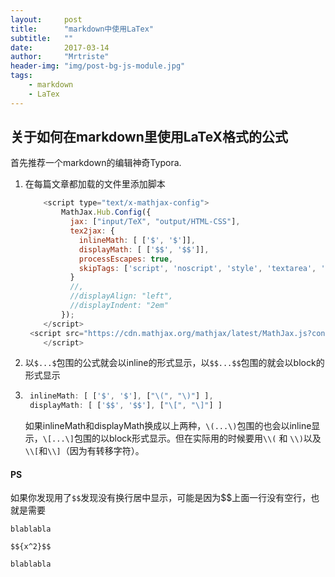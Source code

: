 ```yaml
---
layout:     post
title:      "markdown中使用LaTex"
subtitle:   ""
date:       2017-03-14
author:     "Mrtriste"
header-img: "img/post-bg-js-module.jpg"
tags:
    - markdown
    - LaTex
---
```


## 关于如何在markdown里使用LaTeX格式的公式

首先推荐一个markdown的编辑神奇Typora.

1. 在每篇文章都加载的文件里添加脚本

   ```javascript
       <script type="text/x-mathjax-config">
           MathJax.Hub.Config({
             jax: ["input/TeX", "output/HTML-CSS"],
             tex2jax: {
               inlineMath: [ ['$', '$']],
               displayMath: [ ['$$', '$$']],
               processEscapes: true,
               skipTags: ['script', 'noscript', 'style', 'textarea', 'pre', 'code']
             }
             //,
             //displayAlign: "left",
             //displayIndent: "2em"
           });
       </script>
   	<script src="https://cdn.mathjax.org/mathjax/latest/MathJax.js?config=TeX-AMS_HTML" 				type="text/javascript">
       </script>
   ```

2. 以```$...$```包围的公式就会以inline的形式显示，以```$$...$$```包围的就会以block的形式显示


3. ```javascript
   	inlineMath: [ ['$', '$'], ["\(", "\)"] ],
   	displayMath: [ ['$$', '$$'], ["\[", "\]"] ]
   ```

   如果inlineMath和displayMath换成以上两种，```\(...\)```包围的也会以inline显示，```\[...\]```包围的以block形式显示。但在实际用的时候要用```\\(``` 和 ```\\)```以及```\\[```和```\\]```（因为有转移字符）。



#### PS

如果你发现用了```$$```发现没有换行居中显示，可能是因为$$上面一行没有空行，也就是需要

```
blablabla

$${x^2}$$

blablabla
```

